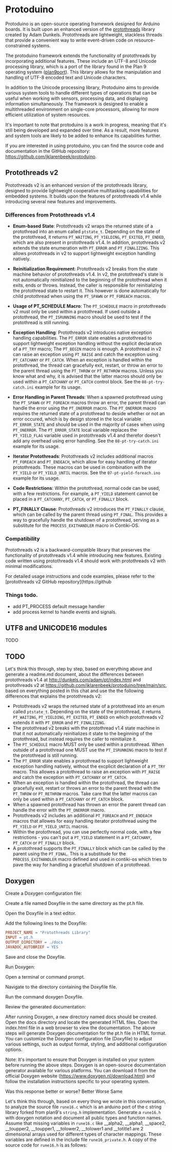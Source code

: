 # Protoduino

Protoduino is an open-source operating framework designed for Arduino boards. It is built upon an enhanced version of the [protothreads](http://dunkels.com/adam/pt/about.html) library created by Adam Dunkels. Protothreads are lightweight, stackless threads that provide a convenient way to write event-driven code on resource-constrained systems.

The protoduino framework extends the functionality of protothreads by incorporating additional features. These include an UTF-8 and Unicode processing library, which is a port of the library found in the Plan 9 operating system ([plan9port](https://github.com/9fans/plan9port)). This library allows for the manipulation and handling of UTF-8 encoded text and Unicode characters.

In addition to the Unicode processing library, Protoduino aims to provide various system tools to handle different types of operations that can be useful when working with sensors, processing data, and displaying information simultaneously. The framework is designed to enable a multithreaded environment on single-core processors, allowing for more efficient utilization of system resources.

It's important to note that protoduino is a work in progress, meaning that it's still being developed and expanded over time. As a result, more features and system tools are likely to be added to enhance its capabilities further.

If you are interested in using protoduino, you can find the source code and documentation in the GitHub repository: https://github.com/jklarenbeek/protoduino.

## Protothreads v2

Protothreads v2 is an enhanced version of the protothreads library, designed to provide lightweight cooperative multitasking capabilities for embedded systems. It builds upon the features of protothreads v1.4 while introducing several new features and improvements.

### Differences from Protothreads v1.4

- **Enum-based State**: Protothreads v2 wraps the returned state of a protothread into an enum called `ptstate_t`. Depending on the state of the protothread, it returns `PT_WAITING`, `PT_YIELDING`, `PT_EXITED`, `PT_ENDED`, which are also present in protothreads v1.4. In addition, protothreads v2 extends the state enumeration with `PT_ERROR` and `PT_FINALIZING`. This allows protothreads in v2 to support lightweight exception handling natively.

- **Reinitialization Requirement**: Protothreads v2 breaks from the state machine behavior of protothreads v1.4. In v2, the protothread's state is not automatically reinitialized to the beginning of the protothread when it exits, ends or throws. Instead, the caller is responsible for reinitializing the protothread state to restart it. This however is done automatically for child protothread when using the `PT_SPAWN` or `PT_FOREACH` macros.

- **Usage of PT_SCHEDULE Macro**: The `PT_SCHEDULE` macro in protothreads v2 must only be used within a protothread. If used outside a protothread, the `PT_ISRUNNING` macro should be used to test if the protothread is still running.

- **Exception Handling**: Protothreads v2 introduces native exception handling capabilities. The `PT_ERROR` state enables a protothread to support lightweight exception handling without the explicit declaration of a `PT_TRY` macro; The `PT_BEGIN` macro is enough. A protothread in v2 can raise an exception using `PT_RAISE` and catch the exception using `PT_CATCHANY` or `PT_CATCH`. When an exception is handled within the protothread, the thread can gracefully exit, restart, or throw an error to the parent thread using the `PT_THROW` or `PT_RETHROW` macros. Unless you know what and why, it is advised that the latter macros should only be used within a `PT_CATCHANY` or `PT_CATCH` control block. See the `08-pt-try-catch.ini` example for its usage.

- **Error Handling in Parent Threads**: When a spawned protothread using the `PT_SPAWN` or `PT_FOREACH` macros throw an error, the parent thread can handle the error using the `PT_ONERROR` macro. The `PT_ONERROR` macro requires the returned state of a protothread to deside whether or not an error occured, which is by design stored in the local variable `PT_ERROR_STATE` and should be used in the majority of cases when using `PT_ONERROR`. The `PT_ERROR_STATE` local variable replaces the `PT_YIELD_FLAG` variable used in protothreads v1.4 and therefor doesn't add any overhead using error handling. See the `08-pt-try-catch.ini` example for its usage.

- **Iterator Protothreads**: Protothreads v2 includes additional macros `PT_FOREACH` and `PT_ENDEACH`, which allow for easy handling of iterator protothreads. These macros can be used in combination with the `PT_YIELD` or `PT_YIELD_UNTIL` macros. See the `07-pt-yield-foreach.ino` example for its usage.

- **Code Restrictions**: Within the protothread, normal code can be used, with a few restrictions. For example, a `PT_YIELD` statement cannot be placed in a `PT_CATCHANY`, `PT_CATCH`, or `PT_FINALLY` block.

- **PT_FINALLY Clause**: Protothreads v2 introduces the `PT_FINALLY` clause, which can be called by the parent thread using `PT_FINAL`. This provides a way to gracefully handle the shutdown of a protothread, serving as a substitute for the `PROCESS_EXITHANDLER` macro in Contiki-OS.

### Compatibility

Protothreads v2 is a backward-compatible library that preserves the functionality of protothreads v1.4 while introducing new features. Existing code written using protothreads v1.4 should work with protothreads v2 with minimal modifications.

For detailed usage instructions and code examples, please refer to the [protothreads v2 GitHub repository](https://github

### Things todo.

- add PT_PROCESS default message handler
- add process kernel to handle events and signals.

## UTF8 and UNICODE16 modules

TODO

## TODO

Let's think this through, step by step, based on everything above and generate a readme.md document, about the differences between protothreads v1.4 at http://dunkels.com/adam/pt/index.html and protothreads v2 at https://github.com/jklarenbeek/protoduino/tree/main/src, based on everything posted in this chat and use the the following differences that explains the protothreads v2:
- Protothreads v2 wraps the returned state of a protothread into an enum called `ptstate_t`. Depending on the state of the protothread, it returns `PT_WAITING`, `PT_YIELDING`, `PT_EXITED`, `PT_ENDED` on which protothreads v2 extends it with `PT_ERROR` and `PT_FINALIZING`. 
- The protothread v2 breaks with the protothread v1.4 state machine in that it not automatically reinitializes it state to the beginning of the protothread, but instead requires the caller to reinitialize it.
- The `PT_SCHEDULE` macro MUST only be used within a protothread. When outside of a protothread one MUST use the `PT_ISRUNNING` macro to test if the protothread is still running.
- The `PT_ERROR` state enables a protothread to support lightweight exception handling natively, without the excplicit declaration of a `PT_TRY` macro. This allowes a protothread to raise an exception with `PT_RAISE` and catch the exception with `PT_CATCHANY` or `PT_CATCH`. 
- When an exception is handled within the protothread, the thread can gracefully exit, restart or throws an error to the parent thread with the `PT_THROW` or `PT_RETHROW` macros. Take care that the latter macros can only be used within a `PT_CATCHANY` or `PT_CATCH` block.
- When a spawned protothread has thrown an error the parent thread can handle the error with the `PT_ONERROR` macro.
- Protothreads v2 includes an additional `PT_FOREACH` and `PT_ENDEACH` macros that allowes for easy handling iterator protothread using the `PT_YIELD` or `PT_YIELD_UNTIL` macros.
- Within the protothread, you can use perfectly normal code, with a few restrictions - you can't put a `PT_YIELD` statement in a `PT_CATCHANY`, `PT_CATCH` or `PT_FINALLY` block. 
- A protothread supports the `PT_FINALLY` block which can be called by the parent using the `PT_FINAL`. This is a substitude for the `PROCESS_EXITHANDLER` macro defined and used in contiki-os which tries to pave the way for handling a gracefull shutdown of a protothread.


## Doxygen

Create a Doxygen configuration file:

Create a file named Doxyfile in the same directory as the pt.h file.

Open the Doxyfile in a text editor.

Add the following lines to the Doxyfile:

```makefile
PROJECT_NAME = "Protothreads Library"
INPUT = pt.h
OUTPUT_DIRECTORY = ./docs
JAVADOC_AUTOBRIEF = YES
```

Save and close the Doxyfile.

Run Doxygen:

Open a terminal or command prompt.

Navigate to the directory containing the Doxyfile file.

Run the command doxygen Doxyfile.


Review the generated documentation:

After running Doxygen, a new directory named docs should be created.
Open the docs directory and locate the generated HTML files.
Open the index.html file in a web browser to view the documentation.
The above steps will generate Doxygen documentation for the pt.h file in HTML format. You can customize the Doxygen configuration file (Doxyfile) to adjust various settings, such as output format, styling, and additional configuration options.

Note: It's important to ensure that Doxygen is installed on your system before running the above steps. Doxygen is an open-source documentation generator available for various platforms. You can download it from the official Doxygen website (https://www.doxygen.nl/download.html) and follow the installation instructions specific to your operating system.




Was this response better or worse?
Better
Worse
Same

Let's think this through, based on every thing we wrote in this conversation, to analyze the source file `rune16.c` which is an arduino port of the c string library forked from plan9's `string.h` implementation. Generate a `rune16.h` with doxygen notation and document all public types and function names. Assume that missing variables in `rune16.c` like __alpha2, __alpha1, __space2, __toupper2, __toupper1, __tolower2, __tolower1 and __totitle1 are 2 dimensional arrays used for different types of character mappings. These variables are defined in the include file `rune16_private.h`. A copy of the source code for `rune16.h` is as follows:
